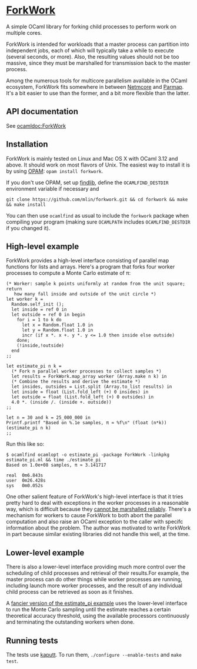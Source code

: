 # [ForkWork](https://github.com/mlin/forkwork)

A simple OCaml library for forking child processes to perform work on multiple cores.

ForkWork is intended for workloads that a master process can partition into independent jobs, each of which will typically take a while to execute (several seconds, or more). Also, the resulting values should not be too massive, since they must be marshalled for transmission back to the master process.

Among the numerous tools for multicore parallelism available in the OCaml ecosystem, ForkWork fits somewhere in between [Netmcore](http://projects.camlcity.org/projects/dl/ocamlnet-3.6.1/doc/html-main/Netmcore.html) and [Parmap](http://www.dicosmo.org/code/parmap/). It's a bit easier to use than the former, and a bit more flexible than the latter.

## API documentation

See [ocamldoc:ForkWork](http://mlin.github.com/forkwork/ForkWork.html)

## Installation

ForkWork is mainly tested on Linux and Mac OS X with OCaml 3.12 and above. It should work on most flavors of Unix. The easiest way to install it is by using [OPAM](http://opam.ocamlpro.com):
`opam install forkwork`.

If you don't use OPAM, set up [findlib](http://projects.camlcity.org/projects/findlib.html),
define the `OCAMLFIND_DESTDIR` environment variable if necessary and

```git clone https://github.com/mlin/forkwork.git && cd forkwork && make && make install```

You can then use `ocamlfind` as usual to include the `forkwork` package when
compiling your program (making sure `OCAMLPATH` includes `OCAMLFIND_DESTDIR` if
you changed it).

## High-level example

ForkWork provides a high-level interface consisting of parallel map functions for lists and arrays. Here's a program that forks four worker processes to compute a Monte Carlo estimate of π:

```
(* Worker: sample k points uniformly at random from the unit square; return
   how many fall inside and outside of the unit circle *)
let worker k =
  Random.self_init ();
  let inside = ref 0 in
  let outside = ref 0 in begin
    for i = 1 to k do
      let x = Random.float 1.0 in
      let y = Random.float 1.0 in
      incr (if x *. x +. y *. y <= 1.0 then inside else outside)
    done;
    (!inside,!outside)
  end
;;

let estimate_pi n k =
  (* Fork n parallel worker processes to collect samples *)
  let results = ForkWork.map_array worker (Array.make n k) in
  (* Combine the results and derive the estimate *)
  let insides, outsides = List.split (Array.to_list results) in
  let inside = float (List.fold_left (+) 0 insides) in
  let outside = float (List.fold_left (+) 0 outsides) in
  4.0 *. (inside /. (inside +. outside))
;;

let n = 30 and k = 25_000_000 in
Printf.printf "Based on %.1e samples, π ≈ %f\n" (float (n*k)) (estimate_pi n k)
;;
```

Run this like so:

```
$ ocamlfind ocamlopt -o estimate_pi -package ForkWork -linkpkg estimate_pi.ml && time ./estimate_pi
Based on 1.0e+08 samples, π ≈ 3.141717

real  0m6.843s
user  0m26.428s
sys   0m0.052s
```

One other salient feature of ForkWork's high-level interface is that it tries pretty hard to deal with exceptions in the worker processes in a reasonable way, which is difficult because they [cannot be marshalled reliably](http://caml.inria.fr/mantis/view.php?id=1961). There's a mechanism for workers to cause ForkWork to both abort the parallel computation and also raise an OCaml exception to the caller with specifc information about the problem. The author was motivated to write ForkWork in part because similar existing libraries did not handle this well, at the time.

## Lower-level example

There is also a lower-level interface providing much more control over the scheduling of child processes and retrieval of their results.For example, the master process can do other things while worker processes are running, including launch more worker processes, and the result of any individual child process can be retrieved as soon as it finishes.

A [fancier version of the estimate_pi example](https://github.com/mlin/forkwork/blob/master/examples/estimate_pi_interval.ml) uses the lower-level interface to run the Monte Carlo sampling until the estimate reaches a certain theoretical accuracy threshold, using the available processors continuously and terminating the outstanding workers when done.

## Running tests

The tests use [kaputt](http://kaputt.x9c.fr). To run them, `./configure --enable-tests` and `make test`.
